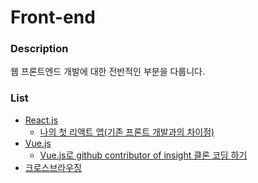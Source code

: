 # Front-end
### Description
웹 프론트엔드 개발에 대한 전반적인 부분을 다룹니다.

### List
- [React.js](./React.js)
  - [나의 첫 리액트 앱(기존 프론트 개발과의 차이점)](./React.js/나의%20첫%20리액트%20앱(기존%20프론트%20개발과의%20차이점).md)
- [Vue.js](./Vue.js)
  - [Vue.js로 github contributor of insight 클론 코딩 하기](./Vue.js/Vue.js로%20github%20contributor%20클론%20코딩%20하기.md)
- [크로스브라우징](./크로스브라우징.md)

